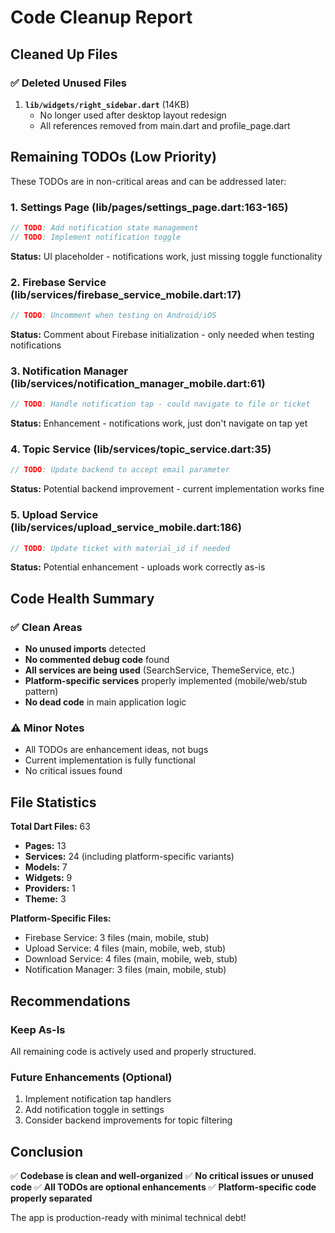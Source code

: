 # Code Cleanup Report

## Cleaned Up Files

### ✅ Deleted Unused Files
1. **`lib/widgets/right_sidebar.dart`** (14KB)
   - No longer used after desktop layout redesign
   - All references removed from main.dart and profile_page.dart

## Remaining TODOs (Low Priority)

These TODOs are in non-critical areas and can be addressed later:

### 1. Settings Page (lib/pages/settings_page.dart:163-165)
```dart
// TODO: Add notification state management
// TODO: Implement notification toggle
```
**Status:** UI placeholder - notifications work, just missing toggle functionality

### 2. Firebase Service (lib/services/firebase_service_mobile.dart:17)
```dart
// TODO: Uncomment when testing on Android/iOS
```
**Status:** Comment about Firebase initialization - only needed when testing notifications

### 3. Notification Manager (lib/services/notification_manager_mobile.dart:61)
```dart
// TODO: Handle notification tap - could navigate to file or ticket
```
**Status:** Enhancement - notifications work, just don't navigate on tap yet

### 4. Topic Service (lib/services/topic_service.dart:35)
```dart
// TODO: Update backend to accept email parameter
```
**Status:** Potential backend improvement - current implementation works fine

### 5. Upload Service (lib/services/upload_service_mobile.dart:186)
```dart
// TODO: Update ticket with material_id if needed
```
**Status:** Potential enhancement - uploads work correctly as-is

## Code Health Summary

### ✅ Clean Areas
- **No unused imports** detected
- **No commented debug code** found
- **All services are being used** (SearchService, ThemeService, etc.)
- **Platform-specific services** properly implemented (mobile/web/stub pattern)
- **No dead code** in main application logic

### ⚠️ Minor Notes
- All TODOs are enhancement ideas, not bugs
- Current implementation is fully functional
- No critical issues found

## File Statistics

**Total Dart Files:** 63
- **Pages:** 13
- **Services:** 24 (including platform-specific variants)
- **Models:** 7
- **Widgets:** 9
- **Providers:** 1
- **Theme:** 3

**Platform-Specific Files:**
- Firebase Service: 3 files (main, mobile, stub)
- Upload Service: 4 files (main, mobile, web, stub)
- Download Service: 4 files (main, mobile, web, stub)
- Notification Manager: 3 files (main, mobile, stub)

## Recommendations

### Keep As-Is
All remaining code is actively used and properly structured.

### Future Enhancements (Optional)
1. Implement notification tap handlers
2. Add notification toggle in settings
3. Consider backend improvements for topic filtering

## Conclusion

✅ **Codebase is clean and well-organized**
✅ **No critical issues or unused code**
✅ **All TODOs are optional enhancements**
✅ **Platform-specific code properly separated**

The app is production-ready with minimal technical debt!
